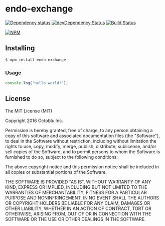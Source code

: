 # endo-exchange

[![Dependency status](http://img.shields.io/david/octoblu/endo-exchange.svg?style=flat)](https://david-dm.org/octoblu/endo-exchange)
[![devDependency Status](http://img.shields.io/david/dev/octoblu/endo-exchange.svg?style=flat)](https://david-dm.org/octoblu/endo-exchange#info=devDependencies)
[![Build Status](http://img.shields.io/travis/octoblu/endo-exchange.svg?style=flat&branch=master)](https://travis-ci.org/octoblu/endo-exchange)

[![NPM](https://nodei.co/npm/endo-exchange.svg?style=flat)](https://npmjs.org/package/endo-exchange)

## Installing

```bash
$ npm install endo-exchange
```

### Usage

```javascript
console.log('hello world!');
```

## License

The MIT License (MIT)

Copyright 2016 Octoblu Inc.

Permission is hereby granted, free of charge, to any person obtaining a copy
of this software and associated documentation files (the "Software"), to deal
in the Software without restriction, including without limitation the rights
to use, copy, modify, merge, publish, distribute, sublicense, and/or sell
copies of the Software, and to permit persons to whom the Software is
furnished to do so, subject to the following conditions:

The above copyright notice and this permission notice shall be included in
all copies or substantial portions of the Software.

THE SOFTWARE IS PROVIDED "AS IS", WITHOUT WARRANTY OF ANY KIND, EXPRESS OR
IMPLIED, INCLUDING BUT NOT LIMITED TO THE WARRANTIES OF MERCHANTABILITY,
FITNESS FOR A PARTICULAR PURPOSE AND NONINFRINGEMENT. IN NO EVENT SHALL THE
AUTHORS OR COPYRIGHT HOLDERS BE LIABLE FOR ANY CLAIM, DAMAGES OR OTHER
LIABILITY, WHETHER IN AN ACTION OF CONTRACT, TORT OR OTHERWISE, ARISING FROM,
OUT OF OR IN CONNECTION WITH THE SOFTWARE OR THE USE OR OTHER DEALINGS IN
THE SOFTWARE.
